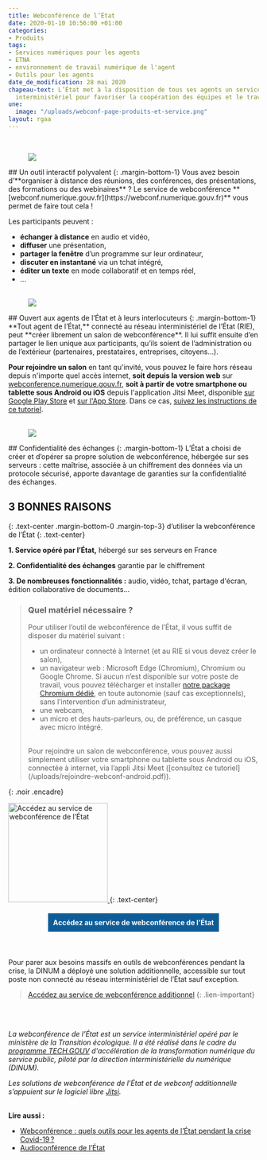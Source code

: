 ```yaml
---
title: Webconférence de l’État
date: 2020-01-10 10:56:00 +01:00
categories:
- Produits
tags:
- Services numériques pour les agents
- ETNA
- environnement de travail numérique de l'agent
- Outils pour les agents
date_de_modification: 28 mai 2020
chapeau-text: L’État met à la disposition de tous ses agents un service de webconférence
  interministériel pour favoriser la coopération des équipes et le travail à distance.
une:
  image: "/uploads/webconf-page-produits-et-service.png"
layout: rgaa
---
```


<style>
.button {
background-color: #0d5c98;
border: 1px solid white;
color: white;
padding: 10px 10px;
text-align: center;
text-decoration: none;
display: inline-block;
font-style: normal;
margin: 4px 2px;
cursor: pointer;
}
</style>
<br>

<figure class='image-left' style='width: 7%;'>
<img src="/uploads/swiss-army-knife_bleu.png"/>
</figure>## Un outil interactif polyvalent
{: .margin-bottom-1}
Vous avez besoin d’**organiser à distance des réunions, des conférences, des présentations, des formations ou des webinaires** ? Le service de webconférence **[webconf.numerique.gouv.fr](https://webconf.numerique.gouv.fr)** vous permet de faire tout cela !

Les participants peuvent :

* **échanger à distance** en audio et vidéo,
* **diffuser** une présentation,
* **partager la fenêtre** d’un programme sur leur ordinateur,
* **discuter en instantané** via un tchat intégré,
* **éditer un texte** en mode collaboratif et en temps réel,
* …
  <br>
  <br>

<figure class='image-left' style='width: 6%;'>
<img src="/uploads/group-bleu.png"/>
</figure>## Ouvert aux agents de l’État et à leurs interlocuteurs
{: .margin-bottom-1}
**Tout agent de l’État,** connecté au réseau interministériel de l’État (RIE), peut **créer librement un salon de webconférence**. Il lui suffit ensuite d’en partager le lien unique aux participants, qu’ils soient de l’administration ou de l’extérieur (partenaires, prestataires, entreprises, citoyens…).

**Pour rejoindre un salon** en tant qu'invité, vous pouvez le faire hors réseau depuis n'importe quel accès internet, **soit depuis la version web** sur [webconference.numerique.gouv.fr](https://webconference.numerique.gouv.fr), **soit à partir de votre smartphone ou tablette sous Android ou iOS** depuis l'application Jitsi Meet, disponible [sur Google Play Store](https://play.google.com/store/apps/details?id=org.jitsi.meet&hl=fr) et [sur l'App Store](https://apps.apple.com/fr/app/jitsi-meet/id1165103905). Dans ce cas, [suivez les instructions de ce tutoriel](/uploads/rejoindre-webconf-smartphone-tablette.pdf).
<br>
<br>

<figure class='image-left' style='width: 6%;'>
<img src="/uploads/shield-bleu.png"/>
</figure>## Confidentialité des échanges
{: .margin-bottom-1}
L’État a choisi de créer et d’opérer sa propre solution de webconférence, hébergée sur ses serveurs : cette maîtrise, associée à un chiffrement des données via un protocole sécurisé, apporte davantage de garanties sur la confidentialité des échanges.

## 3 BONNES RAISONS
{: .text-center .margin-bottom-0 .margin-top-3}
d’utiliser la webconférence de l’État
{: .text-center}

**1. Service opéré par l’État,** hébergé sur ses serveurs en France

**2. Confidentialité des échanges** garantie par le chiffrement

**3. De nombreuses fonctionnalités :** audio, vidéo, tchat, partage d'écran, édition collaborative de documents…

> ### Quel matériel nécessaire ?
>
> Pour utiliser l’outil de webconférence de l’État, il vous suffit de disposer du matériel suivant :
>
> * un ordinateur connecté à Internet (et au RIE si vous devez créer le salon),
> * un navigateur web : Microsoft Edge (Chromium), Chromium ou Google Chrome. Si aucun n’est disponible sur votre poste de travail, vous pouvez télécharger et installer [notre package Chromium dédié](https://webconf.numerique.gouv.fr/telechargement/Webconf_Etat_V1.3_webconf.exe), en toute autonomie (sauf cas exceptionnels), sans l’intervention d’un administrateur,
> * une webcam,
> * un micro et des hauts-parleurs, ou, de préférence, un casque avec micro intégré.
>
> <br>
> Pour rejoindre un salon de webconférence, vous pouvez aussi simplement utiliser votre smartphone ou tablette sous Android ou iOS, connectée à internet, via l’appli Jitsi Meet ([consultez ce tutoriel](/uploads/rejoindre-webconf-android.pdf)).
{: .noir .encadre}
<br>

<a href="https://webconf.numerique.gouv.fr/"><img src="/uploads/capture-webconf-500.png" width="200" title="Accédez au service de webconférence de l’État"/>
</a>
{: .text-center}

<div align="center">
<a href="https://webconf.numerique.gouv.fr/" class="button"><b>Accédez au service de webconférence de l’État</b></a>
</div>
<br>
<br>

Pour parer aux besoins massifs en outils de webconférences pendant la crise, la DINUM a déployé une solution additionnelle, accessible sur tout poste non connecté au réseau interministériel de l’État sauf exception.
> [Accédez au service de webconférence additionnel](https://webconf-add.numerique.gouv.fr/)
{: .lien-important}
<br>
<br>

*La webconférence de l’État est un service interministériel opéré par le ministère de la Transition écologique. Il a été réalisé dans le cadre du [programme TECH.GOUV](https://www.numerique.gouv.fr/publication/tech-gouv-strategie-et-feuille-de-route-2019-2021/) d'accélération de la transformation numérique du service public, piloté par la direction interministérielle du numérique (DINUM).*

*Les solutions de webconférence de l’État et de webconf additionnelle s’appuient sur le logiciel libre [Jitsi](https://jitsi.org/).*
<br>
<br>

**Lire aussi :**

* [Webconférence : quels outils pour les agents de l’État pendant la crise Covid-19 ?](/outils-agents/organiser-webconference-outils-agents-etat/)
* [Audioconférence de l’État](/outils-agents/audioconference-etat/)